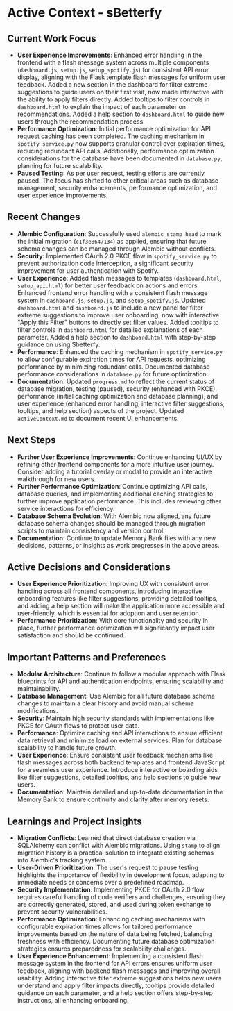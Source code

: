 # Active Context - sBetterfy

## Current Work Focus
- **User Experience Improvements**: Enhanced error handling in the frontend with a flash message system across multiple components (`dashboard.js`, `setup.js`, `setup_spotify.js`) for consistent API error display, aligning with the Flask template flash messages for uniform user feedback. Added a new section in the dashboard for filter extreme suggestions to guide users on their first visit, now made interactive with the ability to apply filters directly. Added tooltips to filter controls in `dashboard.html` to explain the impact of each parameter on recommendations. Added a help section to `dashboard.html` to guide new users through the recommendation process.
- **Performance Optimization**: Initial performance optimization for API request caching has been completed. The caching mechanism in `spotify_service.py` now supports granular control over expiration times, reducing redundant API calls. Additionally, performance optimization considerations for the database have been documented in `database.py`, planning for future scalability.
- **Paused Testing**: As per user request, testing efforts are currently paused. The focus has shifted to other critical areas such as database management, security enhancements, performance optimization, and user experience improvements.

## Recent Changes
- **Alembic Configuration**: Successfully used `alembic stamp head` to mark the initial migration (`c1f3e8647134`) as applied, ensuring that future schema changes can be managed through Alembic without conflicts.
- **Security**: Implemented OAuth 2.0 PKCE flow in `spotify_service.py` to prevent authorization code interception, a significant security improvement for user authentication with Spotify.
- **User Experience**: Added flash messages to templates (`dashboard.html`, `setup_api.html`) for better user feedback on actions and errors. Enhanced frontend error handling with a consistent flash message system in `dashboard.js`, `setup.js`, and `setup_spotify.js`. Updated `dashboard.html` and `dashboard.js` to include a new panel for filter extreme suggestions to improve user onboarding, now with interactive "Apply this Filter" buttons to directly set filter values. Added tooltips to filter controls in `dashboard.html` for detailed explanations of each parameter. Added a help section to `dashboard.html` with step-by-step guidance on using Sbetterfy.
- **Performance**: Enhanced the caching mechanism in `spotify_service.py` to allow configurable expiration times for API requests, optimizing performance by minimizing redundant calls. Documented database performance considerations in `database.py` for future optimization.
- **Documentation**: Updated `progress.md` to reflect the current status of database migration, testing (paused), security (enhanced with PKCE), performance (initial caching optimization and database planning), and user experience (enhanced error handling, interactive filter suggestions, tooltips, and help section) aspects of the project. Updated `activeContext.md` to document recent UI enhancements.

## Next Steps
- **Further User Experience Improvements**: Continue enhancing UI/UX by refining other frontend components for a more intuitive user journey. Consider adding a tutorial overlay or modal to provide an interactive walkthrough for new users.
- **Further Performance Optimization**: Continue optimizing API calls, database queries, and implementing additional caching strategies to further improve application performance. This includes reviewing other service interactions for efficiency.
- **Database Schema Evolution**: With Alembic now aligned, any future database schema changes should be managed through migration scripts to maintain consistency and version control.
- **Documentation**: Continue to update Memory Bank files with any new decisions, patterns, or insights as work progresses in the above areas.

## Active Decisions and Considerations
- **User Experience Prioritization**: Improving UX with consistent error handling across all frontend components, introducing interactive onboarding features like filter suggestions, providing detailed tooltips, and adding a help section will make the application more accessible and user-friendly, which is essential for adoption and user retention.
- **Performance Prioritization**: With core functionality and security in place, further performance optimization will significantly impact user satisfaction and should be continued.

## Important Patterns and Preferences
- **Modular Architecture**: Continue to follow a modular approach with Flask blueprints for API and authentication endpoints, ensuring scalability and maintainability.
- **Database Management**: Use Alembic for all future database schema changes to maintain a clear history and avoid manual schema modifications.
- **Security**: Maintain high security standards with implementations like PKCE for OAuth flows to protect user data.
- **Performance**: Optimize caching and API interactions to ensure efficient data retrieval and minimize load on external services. Plan for database scalability to handle future growth.
- **User Experience**: Ensure consistent user feedback mechanisms like flash messages across both backend templates and frontend JavaScript for a seamless user experience. Introduce interactive onboarding aids like filter suggestions, detailed tooltips, and help sections to guide new users.
- **Documentation**: Maintain detailed and up-to-date documentation in the Memory Bank to ensure continuity and clarity after memory resets.

## Learnings and Project Insights
- **Migration Conflicts**: Learned that direct database creation via SQLAlchemy can conflict with Alembic migrations. Using `stamp` to align migration history is a practical solution to integrate existing schemas into Alembic's tracking system.
- **User-Driven Prioritization**: The user's request to pause testing highlights the importance of flexibility in development focus, adapting to immediate needs or concerns over a predefined roadmap.
- **Security Implementation**: Implementing PKCE for OAuth 2.0 flow requires careful handling of code verifiers and challenges, ensuring they are correctly generated, stored, and used during token exchange to prevent security vulnerabilities.
- **Performance Optimization**: Enhancing caching mechanisms with configurable expiration times allows for tailored performance improvements based on the nature of data being fetched, balancing freshness with efficiency. Documenting future database optimization strategies ensures preparedness for scalability challenges.
- **User Experience Enhancement**: Implementing a consistent flash message system in the frontend for API errors ensures uniform user feedback, aligning with backend flash messages and improving overall usability. Adding interactive filter extreme suggestions helps new users understand and apply filter impacts directly, tooltips provide detailed guidance on each parameter, and a help section offers step-by-step instructions, all enhancing onboarding.

